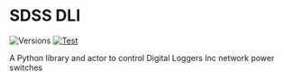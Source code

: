 # SDSS DLI

![Versions](https://img.shields.io/badge/python->3.10-blue)
[![Test](https://github.com/sdss/sdssdli/actions/workflows/test.yml/badge.svg)](https://github.com/sdss/sdssdli/actions/workflows/test.yml)
<!-- [![Documentation Status](https://readthedocs.org/projects/sdssdli/badge/?version=latest)](https://sdssdli.readthedocs.io/en/latest/)
[![codecov](https://codecov.io/gh/sdss/sdssdli/branch/main/graph/badge.svg)](https://codecov.io/gh/sdss/sdssdli) -->

A Python library and actor to control Digital Loggers Inc network power switches
